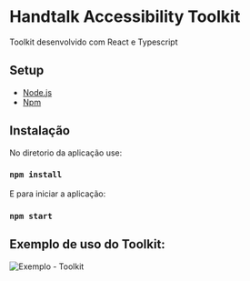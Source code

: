 # Handtalk Accessibility Toolkit
Toolkit desenvolvido com React e Typescript
## Setup

- [Node.js](https://nodejs.org/pt-br/)
- [Npm](https://nodejs.org/pt-br/)

## Instalação

No diretorio da aplicação use:

### `npm install`

E para iniciar a aplicação:

### `npm start`

## Exemplo de uso do Toolkit:

![Exemplo - Toolkit](https://firebasestorage.googleapis.com/v0/b/handtalk-toolkit.appspot.com/o/Captura%20de%20tela%202022-03-07%20021808.png?alt=media&token=3b2a6cc6-b967-4f4e-bcc8-9e6fccc05db6)

